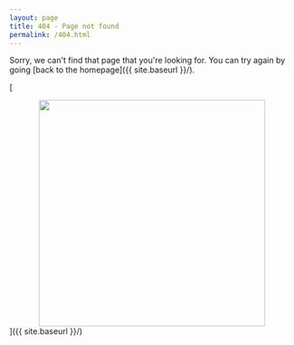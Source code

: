 ```yaml
---
layout: page
title: 404 - Page not found
permalink: /404.html
---
```


Sorry, we can't find that page that you're looking for. You can try again by going [back to the homepage]({{ site.baseurl }}/).

[<div style="text-align:center"><img src="{{ site.baseurl }}/images/404.png" style="width: 400px;"/></div>]({{ site.baseurl }}/)
